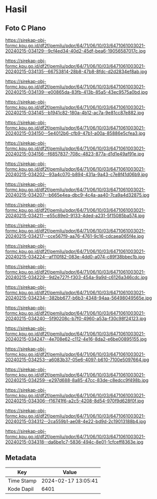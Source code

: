# Hasil

## Foto C Plano

https://sirekap-obj-formc.kpu.go.id/df2f/pemilu/pdpr/64/71/06/10/03/6471061003021-20240215-034129--9cf4ed34-40d2-45df-bea6-19056587017c.jpg

https://sirekap-obj-formc.kpu.go.id/df2f/pemilu/pdpr/64/71/06/10/03/6471061003021-20240215-034135--66753814-28b8-47b8-8fdc-d2d2834ef8ab.jpg

https://sirekap-obj-formc.kpu.go.id/df2f/pemilu/pdpr/64/71/06/10/03/6471061003021-20240215-034139--e00865da-83fb-413b-85a5-43ec9575a0bd.jpg

https://sirekap-obj-formc.kpu.go.id/df2f/pemilu/pdpr/64/71/06/10/03/6471061003021-20240215-034145--b1941c82-180a-4b12-ac7a-9e81cc87e882.jpg

https://sirekap-obj-formc.kpu.go.id/df2f/pemilu/pdpr/64/71/06/10/03/6471061003021-20240215-034150--5e4012b6-cfb9-47b1-a00a-85886e5cfea3.jpg

https://sirekap-obj-formc.kpu.go.id/df2f/pemilu/pdpr/64/71/06/10/03/6471061003021-20240215-034156--f6857837-708c-4823-877a-d1d1e49af91e.jpg

https://sirekap-obj-formc.kpu.go.id/df2f/pemilu/pdpr/64/71/06/10/03/6471061003021-20240215-034202--93a4c070-b894-431a-9a43-c7e8f41d06b9.jpg

https://sirekap-obj-formc.kpu.go.id/df2f/pemilu/pdpr/64/71/06/10/03/6471061003021-20240215-034207--b665e4ea-dbc9-4c4a-aa40-7ca9a4d32875.jpg

https://sirekap-obj-formc.kpu.go.id/df2f/pemilu/pdpr/64/71/06/10/03/6471061003021-20240215-034211--e55c89e0-9133-4ded-a231-5f15085ba574.jpg

https://sirekap-obj-formc.kpu.go.id/df2f/pemilu/pdpr/64/71/06/10/03/6471061003021-20240215-034217--cce567f9-aa76-4761-9c16-cdcaea065f4e.jpg

https://sirekap-obj-formc.kpu.go.id/df2f/pemilu/pdpr/64/71/06/10/03/6471061003021-20240215-034224--af110f82-083e-4dd0-a074-c89f38bbec1b.jpg

https://sirekap-obj-formc.kpu.go.id/df2f/pemilu/pdpr/64/71/06/10/03/6471061003021-20240215-034229--9d2e727f-f303-454a-9a9d-c6126a346cdc.jpg

https://sirekap-obj-formc.kpu.go.id/df2f/pemilu/pdpr/64/71/06/10/03/6471061003021-20240215-034234--382bb677-b6b3-4348-94aa-56498049565e.jpg

https://sirekap-obj-formc.kpu.go.id/df2f/pemilu/pdpr/64/71/06/10/03/6471061003021-20240215-034240--5f90208c-b7f0-4960-a53a-f30c98f24123.jpg

https://sirekap-obj-formc.kpu.go.id/df2f/pemilu/pdpr/64/71/06/10/03/6471061003021-20240215-034247--4e708e62-c112-4e16-8da2-e6be00895155.jpg

https://sirekap-obj-formc.kpu.go.id/df2f/pemilu/pdpr/64/71/06/10/03/6471061003021-20240215-034253--a6083b37-05e6-4097-b610-7100e5097664.jpg

https://sirekap-obj-formc.kpu.go.id/df2f/pemilu/pdpr/64/71/06/10/03/6471061003021-20240215-034259--e297d688-8a85-47cc-83de-c8edcc9f498b.jpg

https://sirekap-obj-formc.kpu.go.id/df2f/pemilu/pdpr/64/71/06/10/03/6471061003021-20240215-034306--f16741f6-a2c5-4208-8d54-970f9d628f0f.jpg

https://sirekap-obj-formc.kpu.go.id/df2f/pemilu/pdpr/64/71/06/10/03/6471061003021-20240215-034312--2ca559b1-ae08-4e22-bd9d-2c19013188b4.jpg

https://sirekap-obj-formc.kpu.go.id/df2f/pemilu/pdpr/64/71/06/10/03/6471061003021-20240215-034318--da6be1c7-5836-494c-8e01-1cfceff8363e.jpg


## Metadata

| Key        | Value               |
| ---------- | ------------------- |
| Time Stamp | 2024-02-17 13:05:41 |
| Kode Dapil | 6401                |



